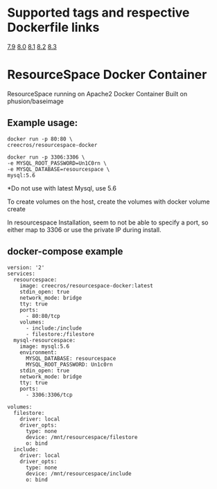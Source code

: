 
# Supported tags and respective Dockerfile links
[7.9](https://github.com/creecros/resourcespace-docker/blob/v7.9/Dockerfile)
[8.0](https://github.com/creecros/resourcespace-docker/blob/v8.0/Dockerfile)
[8.1](https://github.com/creecros/resourcespace-docker/blob/v8.1/Dockerfile)
[8.2](https://github.com/creecros/resourcespace-docker/blob/v8.2/Dockerfile)
[8.3](https://github.com/creecros/resourcespace-docker/blob/v8.3/Dockerfile)

# ResourceSpace Docker Container
ResourceSpace running on Apache2 Docker Container Built on phusion/baseimage

## Example usage:
```
docker run -p 80:80 \
creecros/resourcespace-docker
```
```
docker run -p 3306:3306 \
-e MYSQL_ROOT_PASSWORD=Un1C0rn \
-e MYSQL_DATABASE=resourcespace \
mysql:5.6
```

*Do not use with latest Mysql, use 5.6

To create volumes on the host, create the volumes with docker volume create

In resourcespace Installation, seem to not be able to specify a port, so either map to 3306 or use the private IP during install.

## docker-compose example
```
version: '2'
services:
  resourcespace:
    image: creecros/resourcespace-docker:latest
    stdin_open: true
    network_mode: bridge
    tty: true
    ports:
      - 80:80/tcp
    volumes:
      - include:/include
      - filestore:/filestore
  mysql-resourcespace:
    image: mysql:5.6
    environment:
      MYSQL_DATABASE: resourcespace
      MYSQL_ROOT_PASSWORD: Un1c0rn
    stdin_open: true
    network_mode: bridge
    tty: true
    ports:
      - 3306:3306/tcp

volumes:
  filestore:
    driver: local
    driver_opts:
      type: none
      device: /mnt/resourcespace/filestore
      o: bind
  include:
    driver: local
    driver_opts:
      type: none
      device: /mnt/resourcespace/include
      o: bind
  ```
